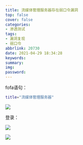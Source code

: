 ```yaml
---
title: 流媒体管理服务器存在弱⼝令漏洞
top: false
cover: false
categories:
- 渗透测试
tags:
- 漏洞复现
- 弱口令
abbrlink: 20730
date: 2021-04-29 18:34:28
keywords:
summary:
img:
password:
---
```




fofa语句：

```bash
title="流媒体管理服务器"
```

![](https://image.geoer.cn/%E6%B5%81%E5%AA%92%E4%BD%93%E5%BC%B1%E5%8F%A3%E4%BB%A4.jpg)



登录：

![](https://image.geoer.cn/%E6%B5%81%E5%AA%92%E4%BD%93%E7%99%BB%E5%BD%95.jpg)



![](https://image.geoer.cn/%E6%B5%81%E5%AA%92%E4%BD%931.jpg)
